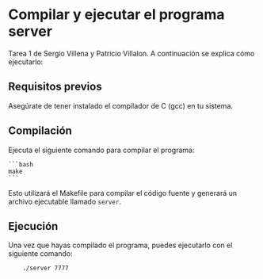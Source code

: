 # Compilar y ejecutar el programa server

Tarea 1 de Sergio Villena y Patricio Villalon. A continuación se explica cómo ejecutarlo:

## Requisitos previos

Asegúrate de tener instalado el compilador de C (gcc) en tu sistema.

## Compilación

 Ejecuta el siguiente comando para compilar el programa:

    ```bash
    make
    ```

Esto utilizará el Makefile para compilar el código fuente y generará un archivo ejecutable llamado `server`.

## Ejecución

Una vez que hayas compilado el programa, puedes ejecutarlo con el siguiente comando:

```bash
    ./server 7777
```